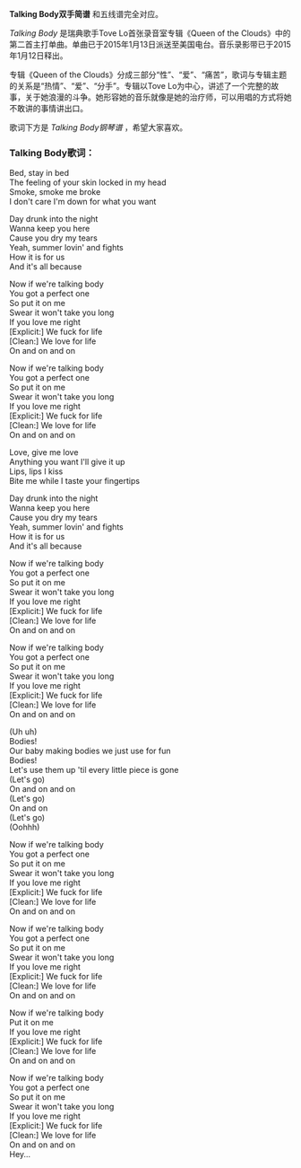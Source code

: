 

**Talking Body双手简谱** 和五线谱完全对应。

_Talking Body_ 是瑞典歌手Tove Lo首张录音室专辑《Queen of the
Clouds》中的第二首主打单曲。单曲已于2015年1月13日派送至美国电台。音乐录影带已于2015年1月12日释出。

专辑《Queen of the Clouds》分成三部分“性”、“爱”、“痛苦”，歌词与专辑主题的关系是“热情”、“爱”、“分手”。专辑以Tove
Lo为中心，讲述了一个完整的故事，关于她浪漫的斗争。她形容她的音乐就像是她的治疗师，可以用唱的方式将她不敢讲的事情讲出口。

歌词下方是 _Talking Body钢琴谱_ ，希望大家喜欢。

### Talking Body歌词：

Bed, stay in bed  
The feeling of your skin locked in my head  
Smoke, smoke me broke  
I don't care I'm down for what you want

Day drunk into the night  
Wanna keep you here  
Cause you dry my tears  
Yeah, summer lovin' and fights  
How it is for us  
And it's all because

Now if we're talking body  
You got a perfect one  
So put it on me  
Swear it won't take you long  
If you love me right  
[Explicit:] We fuck for life  
[Clean:] We love for life  
On and on and on

Now if we're talking body  
You got a perfect one  
So put it on me  
Swear it won't take you long  
If you love me right  
[Explicit:] We fuck for life  
[Clean:] We love for life  
On and on and on

Love, give me love  
Anything you want I'll give it up  
Lips, lips I kiss  
Bite me while I taste your fingertips

Day drunk into the night  
Wanna keep you here  
Cause you dry my tears  
Yeah, summer lovin' and fights  
How it is for us  
And it's all because

Now if we're talking body  
You got a perfect one  
So put it on me  
Swear it won't take you long  
If you love me right  
[Explicit:] We fuck for life  
[Clean:] We love for life  
On and on and on

Now if we're talking body  
You got a perfect one  
So put it on me  
Swear it won't take you long  
If you love me right  
[Explicit:] We fuck for life  
[Clean:] We love for life  
On and on and on

(Uh uh)  
Bodies!  
Our baby making bodies we just use for fun  
Bodies!  
Let's use them up 'til every little piece is gone  
(Let's go)  
On and on and on  
(Let's go)  
On and on  
(Let's go)  
(Oohhh)

Now if we're talking body  
You got a perfect one  
So put it on me  
Swear it won't take you long  
If you love me right  
[Explicit:] We fuck for life  
[Clean:] We love for life  
On and on and on

Now if we're talking body  
You got a perfect one  
So put it on me  
Swear it won't take you long  
If you love me right  
[Explicit:] We fuck for life  
[Clean:] We love for life  
On and on and on

Now if we're talking body  
Put it on me  
If you love me right  
[Explicit:] We fuck for life  
[Clean:] We love for life  
On and on and on

Now if we're talking body  
You got a perfect one  
So put it on me  
Swear it won't take you long  
If you love me right  
[Explicit:] We fuck for life  
[Clean:] We love for life  
On and on and on  
Hey...

